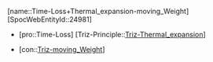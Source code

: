 ﻿---
type: TrizContradiction
aliases:
- Time-Loss+Thermal_expansion-moving_Weight
license: CC BY-SA 4.0
copyright: https://github.com/SpocWeb
IsDeleted: false
IsReadOnly: false
Confidential: public
tags: 
- Triz/Contradiction
---
[name::Time-Loss+Thermal_expansion-moving_Weight]
[SpocWebEntityId::24981]
+ [pro::Time-Loss]
[Triz-Principle::[Triz-Thermal_expansion](tech/Triz/Principle/Triz-Thermal_expansion.md)]
- [con::[Triz-moving_Weight](tech/Triz/Parameter/Triz-moving_Weight.md)]

